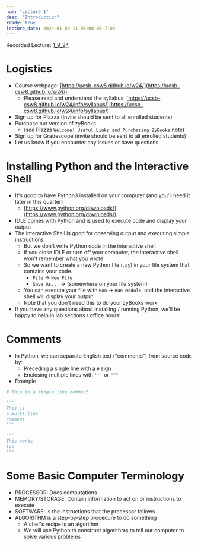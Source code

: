 ```yaml
---
num: "Lecture 1"
desc: "Introduction"
ready: true
lecture_date: 2024-01-09 11:00:00.00-7:00
---
```


Recorded Lecture: [1_9_24](https://drive.google.com/file/d/1KrWATZoKohsTngkBrXDptJLVV7q20xrL/view?usp=drive_link)

# Logistics

* Course webpage: [https://ucsb-csw8.github.io/w24/](https://ucsb-csw8.github.io/w24/)
	* Please read and understand the syllabus: [https://ucsb-csw8.github.io/w24/info/syllabus/](https://ucsb-csw8.github.io/w24/info/syllabus/)
* Sign up for Piazza (invite should be sent to all enrolled students)
* Purchase our version of zyBooks
	* (see Piazza `Welcome! Useful Links and Purchasing ZyBooks` note)
* Sign up for Gradescope (invite should be sent to all enrolled students)
* Let us know if you encounter any issues or have questions

# Installing Python and the Interactive Shell

* It's good to have Python3 installed on your computer (and you'll need it later in this quarter)
	* [https://www.python.org/downloads/](https://www.python.org/downloads/)
* IDLE comes with Python and is used to execute code and display your output
* The Interactive Shell is good for observing output and executing simple instructions
	* But we don't write Python code in the interactive shell
	* If you close IDLE or turn off your computer, the interactive shell won't remember what you wrote
	* So we want to create a new Python file (`.py`) in your file system that contains your code.
		* `File` -> `New File`
		* `Save As...` -> (somewhere on your file system)
	* You can execute your file with `Run` -> `Run Module`, and the interactive shell will display your output
	* Note that you don't need this to do your zyBooks work
* If you have any questions about installing / running Python, we'll be happy to help in lab sections / office hours!

# Comments

* In Python, we can separate English text ("comments") from source code by:
	* Preceding a single line with a `#` sign
	* Enclosing multiple lines with ```'''``` or ```"""```
* Example

```python
# This is a single line comment.

'''
This is
a multi-line
comment
'''

"""
This works
too
"""
```

# Some Basic Computer Terminology

* PROCESSOR: Does computations
* MEMORY/STORAGE: Contain information to act on or instructions to execute
* SOFTWARE: is the instructions that the processor follows
* ALGORITHM is a step-by-step procedure to do something
    * A chef's recipe is an algorithm
	* We will use Python to construct algorithms to tell our computer to solve various problems

